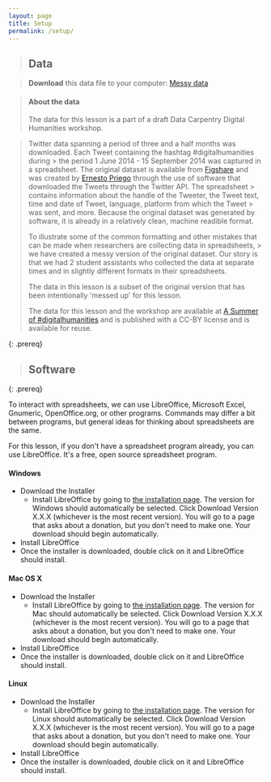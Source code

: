 ```yaml
---
layout: page
title: Setup
permalink: /setup/
---
```


> ## Data

> **Download** this data file to your computer: [Messy data](data/digital_humanities/ASummerofdigitalhumanitiesATwitterArchive_messy.xlsx) 

> #### About the data
> The data for this lesson is a part of a draft Data Carpentry Digital Humanities workshop. 

> Twitter data spanning a period of three and a half months was downloaded. Each Tweet containing the hashtag #digitalhumanities during > the period 1 June 2014 - 15 September 2014 was captured in a spreadsheet. The original dataset is available from [Figshare](https://figshare.com/articles/A_Summer_of_digitalhumanities_A_Twitter_Archive/1176099) and was created by [Ernesto Priego](https://orcid.org/0000-0003-4418-369X) through the use of software that downloaded the Tweets through the Twitter API. The spreadsheet > contains information about the handle of the Tweeter, the Tweet text, time and date of Tweet, language, platform from which the Tweet > was sent, and more. Because the original dataset was generated by software, it is already in a relatively clean, machine readible format.
>
> To illustrate some of the common formatting and other mistakes that can be made when researchers are collecting data in spreadsheets, > we have created a messy version of the original dataset. Our story is that we had 2 student assistants who collected the data at separate times and in slightly different formats in their spreadsheets.  
> 
> The data in this lesson is a subset of the original version that has been intentionally 'messed up' for this lesson. 
>  
> The data for this lesson and the workshop are available at [A Summer of #digitalhumanities](https://figshare.com/articles/A_Summer_of_digitalhumanities_A_Twitter_Archive/1176099/1) and is published with a CC-BY license and is available for reuse.

{: .prereq}

> ## Software
{: .prereq}


To interact with spreadsheets, we can use LibreOffice, Microsoft Excel, Gnumeric, OpenOffice.org, or other programs. Commands may differ a bit between programs, but general ideas for thinking about spreadsheets are the same.

For this lesson, if you don't have a spreadsheet program already, you can use LibreOffice. It's a free, open source spreadsheet program.

#### Windows

- Download the Installer 
  - Install LibreOffice by going to [the installation page](https://www.libreoffice.org/download/libreoffice-fresh/). The version for Windows should automatically be selected. Click Download Version X.X.X (whichever is the most recent version). You will go to a page that asks about a donation, but you don't need to make one. Your download should begin automatically.
- Install LibreOffice 
- Once the installer is downloaded, double click on it and LibreOffice should install.

#### Mac OS X

- Download the Installer 
  - Install LibreOffice by going to [the installation page](https://www.libreoffice.org/download/libreoffice-fresh/). The version for Mac should automatically be selected. Click Download Version X.X.X (whichever is the most recent version). You will go to a page that asks about a donation, but you don't need to make one. Your download should begin automatically.
- Install LibreOffice 
- Once the installer is downloaded, double click on it and LibreOffice should install.


#### Linux

- Download the Installer 
  - Install LibreOffice by going to [the installation page](https://www.libreoffice.org/download/libreoffice-fresh/). The version for Linux should automatically be selected. Click Download Version X.X.X (whichever is the most recent version). You will go to a page that asks about a donation, but you don't need to make one. Your download should begin automatically.
- Install LibreOffice 
- Once the installer is downloaded, double click on it and LibreOffice should install.
